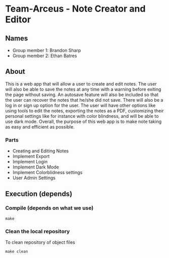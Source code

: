 # Team-Arceus - Note Creator and Editor

## Names
* Group member 1: Brandon Sharp
* Group member 2: Ethan Batres

## About
This is a web app that will allow a user to create and edit notes. The user will also be able to save the notes at any time with a warning before exiting the page without saving. An autosave feature will also be included so that the user can recover the notes that he/she did not save. There will also be a log in or sign up option for the user. The user will have other options like using tools to edit the notes, exporting the notes as a PDF, customizing their personal settings like for instance with color blindness, and will be able to use dark mode. Overall, the purpose of this web app is to make note taking as easy and efficient as possible.

### Parts
* Creating and Editing Notes
* Implement Export
* Implement Login
* Implement Dark Mode
* Implement Colorblidness settings
* User Admin Settings

## Execution (depends)
### Compile (depends on what we use)
```
make
```
### Clean the local repository
To clean repository of object files
```
make clean
```
